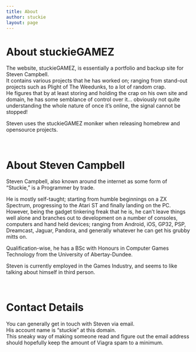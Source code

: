 ```yaml
---
title: About
author: stuckie
layout: page
---
```

# About stuckieGAMEZ

The website, stuckieGAMEZ, is essentially a portfolio and backup site for Steven Campbell.  
It contains various projects that he has worked on; ranging from stand-out projects such as Plight of The Weedunks, to a lot of random crap.  
He figures that by at least storing and holding the crap on his own site and domain, he has some semblance of control over it&#8230; obviously not quite understanding the whole nature of once it&#8217;s online, the signal cannot be stopped!

Steven uses the stuckieGAMEZ moniker when releasing homebrew and opensource projects.

&nbsp;

# About Steven Campbell

Steven Campbell, also known around the internet as some form of &#8220;Stuckie,&#8221; is a Programmer by trade.

He is mostly self-taught; starting from humble beginnings on a ZX Spectrum, progressing to the Atari ST and finally landing on the PC.  
However, being the gadget tinkering freak that he is, he can&#8217;t leave things well alone and branches out to development on a number of consoles, computers and hand held devices; ranging from Android, iOS, GP32, PSP, Dreamcast, Jaguar, Pandora, and generally whatever he can get his grubby mitts on.

Qualification-wise, he has a BSc with Honours in Computer Games Technology from the University of Abertay-Dundee.

Steven is currently employed in the Games Industry, and seems to like talking about himself in third person.

&nbsp;

# Contact Details

You can generally get in touch with Steven via email.  
His account name is &#8220;stuckie&#8221; at this domain.  
This sneaky way of making someone read and figure out the email address should hopefully keep the amount of Viagra spam to a minimum.
